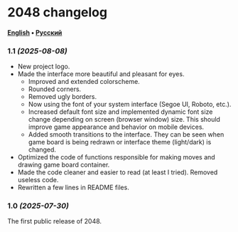# 2048 changelog

#### [English](CHANGELOG.md) &bull; [Русский](CHANGELOG-RU.md)

### 1.1 *(2025-08-08)*

- New project logo.
- Made the interface more beautiful and pleasant for eyes.
  - Improved and extended colorscheme.
  - Rounded corners.
  - Removed ugly borders.
  - Now using the font of your system interface (Segoe UI, Roboto, etc.).
  - Increased default font size and implemented dynamic font size change depending on screen (browser window) size. This should improve game appearance and behavior on mobile devices.
  - Added smooth transitions to the interface. They can be seen when game board is being redrawn or interface theme (light/dark) is changed.
- Optimized the code of functions responsible for making moves and drawing game board container.
- Made the code cleaner and easier to read (at least I tried). Removed useless code.
- Rewritten a few lines in README files.

### 1.0 *(2025-07-30)*

The first public release of 2048.